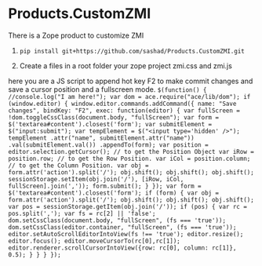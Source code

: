 # Products.CustomZMI
There is a Zope product to customize ZMI

1. `pip install git+https://github.com/sashad/Products.CustomZMI.git`

2. Create a files in a root folder your zope project zmi.css and zmi.js

here you are a JS script to append hot key F2 to make commit changes and save a cursor position and a fullscreen mode.
`
$(function() {
    //console.log("I am here!");
    var dom = ace.require("ace/lib/dom");
    if (window.editor) {
        window.editor.commands.addCommand({
                name: "Save changes",
                bindKey: "F2",
                exec: function(editor) {
                        var fullScreen = !dom.toggleCssClass(document.body, "fullScreen");
                        var form = $('textarea#content').closest('form');
                        var submitElement = $("input:submit");
                        var tempElement = $("<input type='hidden' />");
                        tempElement
                                .attr("name", submitElement.attr("name"))
                                .val(submitElement.val())
                                .appendTo(form);
                        var position = editor.selection.getCursor(); // to get the Position Object
                        var iRow = position.row; // to get the Row Position.
                        var iCol = position.column; // to get the Column Position.
                        var obj = form.attr('action').split('/');
                        obj.shift(); obj.shift(); obj.shift();
                        sessionStorage.setItem(obj.join('/'), [iRow, iCol, fullScreen].join(','));
                        form.submit();
                }
        });
        var form = $('textarea#content').closest('form');
        if (form) {
                var obj = form.attr('action').split('/');
                obj.shift(); obj.shift(); obj.shift();
                var pos = sessionStorage.getItem(obj.join('/'));
                if (pos) {
                    var rc = pos.split(',');
                    var fs = rc[2] || 'false';
                    dom.setCssClass(document.body, "fullScreen", (fs === 'true'));
                    dom.setCssClass(editor.container, "fullScreen", (fs === 'true'));
                    editor.setAutoScrollEditorIntoView(fs !== 'true');
                    editor.resize();
                    editor.focus();
                    editor.moveCursorTo(rc[0],rc[1]);
                    editor.renderer.scrollCursorIntoView({row: rc[0], column: rc[1]}, 0.5);
                }
        }
    }
});
`